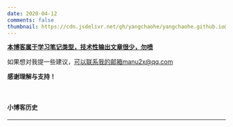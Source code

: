 ```yaml
---
date: 2020-04-12 
comments: false
thumbnail: https://cdn.jsdelivr.net/gh/yangchaohe/yangchaohe.github.io@static/img/mito/mito2.jpg
---
```


**<u>本博客属于学习笔记类型，技术性输出文章很少，勿喷</u>**

如果想对我提一些建议，可以联系我的邮箱manu2x@qq.com

**感谢理解与支持！**

<br>

#### 小博客历史

---

<div class="time-axis-main">
	<ul class="time-axis"></ul>
</div>
<script src="/js/about-me.js"></script>
<br>
<br>